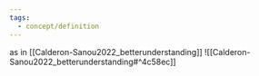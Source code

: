 ```yaml
---
tags:
  - concept/definition
---
```

as in [[Calderon-Sanou2022_betterunderstanding]]
![[Calderon-Sanou2022_betterunderstanding#^4c58ec]]
